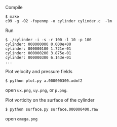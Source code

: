 Compile

```
$ make
c99 -g -O2 -fopenmp -o cylinder cylinder.c  -lm
```

Run

```
$ ./cylinder -i -s -r 100 -l 10 -p 100
cylinder: 000000000 0.000e+00
cylinder: 000000100 1.721e-01
cylinder: 000000200 3.875e-01
cylinder: 000000300 6.143e-01
...
```

Plot velocity and pressure fields

```
$ python plot.py a.000000300.xdmf2
```

open `ux.png`, `uy.png`, or `p.png`.

Plot vorticity on the surface of the cylinder

```
$ python surface.py surface.000000400.raw
```

open `omega.png`
